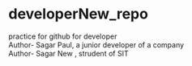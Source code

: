 # developerNew_repo
practice for github for developer<br>
Author- Sagar Paul, a junior developer of a company<br>
Author- Sagar New , strudent of SIT

